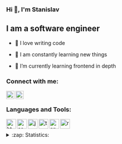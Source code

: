 ### Hi 👋, I'm Stanislav

## I am a software engineer
- 💪 I love writing code

- 🥅 I am constantly learning new things

- 🌱 I’m currently learning frontend in depth

### Connect with me:
[<img align="left" alt="Stanislav Stolbennikov | Telegram" width="22px" src="https://cdn.jsdelivr.net/npm/simple-icons@v3/icons/telegram.svg" />][telegram]
[<img align="left" alt="Stanislav Stolbennikov | Instagram" width="22px" src="https://cdn.jsdelivr.net/npm/simple-icons@v3/icons/instagram.svg" />][instagram]

<br />

### Languages and Tools:

<img align = "left" alt = "html" width = "26px" src = "https://raw.githubusercontent.com/onemarc/tech-icons/main/icons/html.svg" />
<img align = "left" alt = "css" width = "26px" src = "https://raw.githubusercontent.com/onemarc/tech-icons/main/icons/css.svg" />
<img align = "left" alt = "javascript" width = "26px" src = "https://raw.githubusercontent.com/onemarc/tech-icons/main/icons/javascript.svg" />
<img align = "left" alt = "typescript" width = "26px" src = "https://raw.githubusercontent.com/onemarc/tech-icons/main/icons/typescript.svg" />
<img align = "left" alt = "angular" width = "26px" src = "https://raw.githubusercontent.com/onemarc/tech-icons/main/icons/angular.svg" />
<img align = "left" alt = "rx js" width = "26px" src = "https://raw.githubusercontent.com/onemarc/tech-icons/main/icons/reactivex" />

<br />
<br />


<details>
  <summary>:zap: Statistics: </summary>
   <img align = "left" alt = "codeSTACKr's GitHub stats" src = "https://github-readme-stats.vercel.app/api/top-langs/?username=SSE-programmer&langs_count=8&layout=compact&theme=tokyonight" />
    <img align = "left" alt = "codeSTACKr's GitHub stats" src = "https://github-readme-stats.vercel.app/api?username=SSE-programmer&show_icons=true&layout=compact&theme=tokyonight" />
</details>

[instagram]: https://www.instagram.com/sse.public
[telegram]: https://t.me/@sse_programmer
